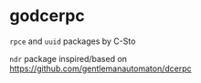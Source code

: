 # godcerpc

`rpce` and `uuid` packages by C-Sto

`ndr` package inspired/based on https://github.com/gentlemanautomaton/dcerpc
